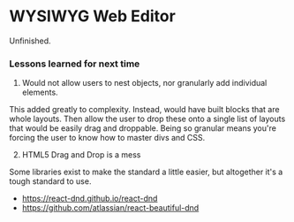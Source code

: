 # WYSIWYG Web Editor

Unfinished.

### Lessons learned for next time

1. Would not allow users to nest objects, nor granularly add individual elements.

This added greatly to complexity. Instead, would have built blocks that are whole layouts. Then allow the user to drop these onto a single list of layouts that would be easily drag and droppable. Being so granular means you're forcing the user to know how to master divs and CSS.

2. HTML5 Drag and Drop is a mess

Some libraries exist to make the standard a little easier, but altogether it's a tough standard to use.

  - https://react-dnd.github.io/react-dnd
  - https://github.com/atlassian/react-beautiful-dnd

